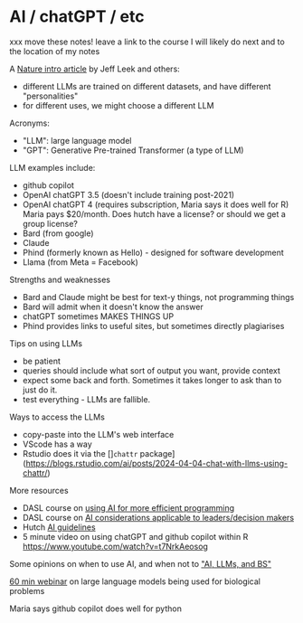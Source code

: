 # AI / chatGPT / etc

xxx move these notes!  leave a link to the course I will likely do next and to the location of my notes

A [Nature intro article](https://www.nature.com/articles/d41586-023-03023-4) by Jeff Leek and others:
- different LLMs are trained on different datasets, and have different "personalities"
- for different uses, we might choose a different LLM

Acronyms:
- "LLM": large language model
- "GPT": Generative Pre-trained Transformer (a type of LLM)

LLM examples include:
- github copilot
- OpenAI chatGPT 3.5 (doesn't include training post-2021)
- OpenAI chatGPT 4   (requires subscription, Maria says it does well for R) Maria pays $20/month. Does hutch have a license? or should we get a group license?
- Bard (from google)
- Claude
- Phind (formerly known as Hello) - designed for software development
- Llama (from Meta = Facebook) 

Strengths and weaknesses
- Bard and Claude might be best for text-y things, not programming things
- Bard will admit when it doesn't know the answer
- chatGPT sometimes MAKES THINGS UP
- Phind provides links to useful sites, but sometimes directly plagiarises

Tips on using LLMs
- be patient
- queries should include what sort of output you want, provide context
- expect some back and forth. Sometimes it takes longer to ask than to just do it.
- test everything - LLMs are fallible. 

Ways to access the LLMs
- copy-paste into the LLM's web interface 
- VScode has a way
- Rstudio does it via the []`chattr` package](https://blogs.rstudio.com/ai/posts/2024-04-04-chat-with-llms-using-chattr/) 


More resources
- DASL course on [using AI for more efficient programming](https://hutchdatascience.org/AI_for_Efficient_Programming/)
- DASL course on [AI considerations applicable to leaders/decision makers](https://hutchdatascience.org/AI_for_Decision_Makers/introduction.html)
- Hutch [AI guidelines](https://centernet.fredhutch.org/u/data-science-lab/ai.html)
- 5 minute video on using chatGPT and github copilot within R https://www.youtube.com/watch?v=t7NrkAeosog


Some opinions on when to use AI, and when not to ["AI, LLMs, and BS"](https://datavizf24.classes.andrewheiss.com/resource/ai-bs.html)


[60 min webinar](https://view6.workcast.net/register?cpak=1730348999509149&referrer=OD&utm_campaign=webinars2024&et_rid=35352606&et_cid=5260285) on large language models being used for biological problems 

Maria says github copilot does well for python
